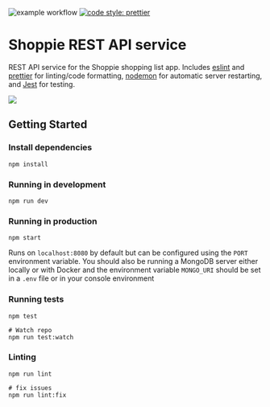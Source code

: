 ![example workflow](https://github.com/TarCode/shoppie-service/actions/workflows/node.js.yml/badge.svg)
[![code style: prettier](https://img.shields.io/badge/code_style-prettier-ff69b4.svg)](https://github.com/prettier/prettier)

# Shoppie REST API service

REST API service for the Shoppie shopping list app. Includes [eslint](https://eslint.org) and [prettier](https://prettier.io) for linting/code formatting, [nodemon](https://github.com/remy/nodemon) for automatic server restarting, and [Jest](https://jestjs.io) for testing.

<img src="https://media.giphy.com/media/KxtMLfh8k8GEJHpBVi/giphy.gif" />

## Getting Started

### Install dependencies

```
npm install
```

### Running in development

```
npm run dev
```

### Running in production

```
npm start
```

Runs on `localhost:8080` by default but can be configured using the `PORT` environment variable.
You should also be running a MongoDB server either locally or with Docker and the environment variable `MONGO_URI` should be set in a `.env` file or in your console environment

### Running tests

```
npm test

# Watch repo
npm run test:watch
```

### Linting

```
npm run lint

# fix issues
npm run lint:fix
```
